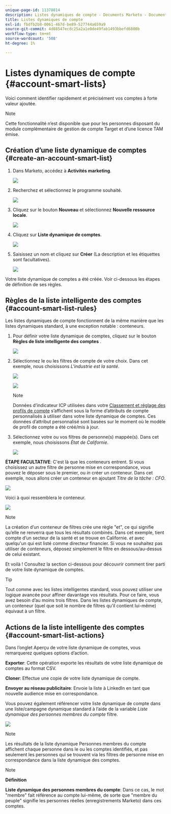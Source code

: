 ```yaml
---
unique-page-id: 11378814
description: Listes dynamiques de compte - Documents Marketo - Documentation du produit
title: Listes dynamiques de compte
exl-id: fbdfb2b8-0061-467d-be89-527744a659a9
source-git-commit: 4d88547ecdc25a2a1e0de49fab1493bbefd6800b
workflow-type: tm+mt
source-wordcount: '508'
ht-degree: 1%

---
```


# Listes dynamiques de compte {#account-smart-lists}

Voici comment identifier rapidement et précisément vos comptes à forte valeur ajoutée.

>[!NOTE]
>
>Cette fonctionnalité n’est disponible que pour les personnes disposant du module complémentaire de gestion de compte Target et d’une licence TAM émise.

## Création d’une liste dynamique de comptes {#create-an-account-smart-list}

1. Dans Marketo, accédez à **Activités marketing**.

   ![](assets/account-smart-lists-1.png)

1. Recherchez et sélectionnez le programme souhaité.

   ![](assets/account-smart-lists-2.png)

1. Cliquez sur le bouton **Nouveau** et sélectionnez **Nouvelle ressource locale**.

   ![](assets/account-smart-lists-3.png)

1. Cliquez sur **Liste dynamique de comptes**.

   ![](assets/account-smart-lists-4.png)

1. Saisissez un nom et cliquez sur **Créer** (La description et les étiquettes sont facultatives).

   ![](assets/account-smart-lists-5.png)

Votre liste dynamique de comptes a été créée. Voir ci-dessous les étapes de définition de ses règles.

## Règles de la liste intelligente des comptes {#account-smart-list-rules}

Les listes dynamiques de compte fonctionnent de la même manière que les listes dynamiques standard, à une exception notable : conteneurs.

1. Pour définir votre liste dynamique de comptes, cliquez sur le bouton **Règles de liste intelligente des comptes** .

   ![](assets/account-smart-lists-6.png)

1. Sélectionnez le ou les filtres de compte de votre choix. Dans cet exemple, nous choisissons _L&#39;industrie est la santé_.

   ![](assets/account-smart-lists-7.png)

   ![](assets/account-smart-lists-8.png)

   >[!NOTE]
   >
   >Données d’indicateur ICP utilisées dans votre [Classement et réglage des profils de compte](/help/marketo/product-docs/target-account-management/account-profiling/account-profiling-ranking-and-tuning.md) s’affichent sous la forme d’attributs de compte personnalisés à utiliser dans votre liste dynamique de comptes. Ces données d’attribut personnalisé sont basées sur le moment où le modèle de profil de compte a été créé/mis à jour.

1. Sélectionnez votre ou vos filtres de personne(s) mappée(s). Dans cet exemple, nous choisissons _État de Californie_.

   ![](assets/account-smart-lists-9.png)

**ÉTAPE FACULTATIVE**: C&#39;est là que les conteneurs entrent. Si vous choisissez un autre filtre de personne mise en correspondance, vous pouvez le déposer sous le premier, ou _in_ créer un conteneur. Dans cet exemple, nous allons créer un conteneur en ajoutant _Titre de la tâche : CFO_.

![](assets/account-smart-lists-10.png)

Voici à quoi ressemblera le conteneur.

![](assets/account-smart-lists-11.png)

>[!NOTE]
>
>La création d’un conteneur de filtres crée une règle &quot;et&quot;, ce qui signifie qu’elle ne renverra que tous les résultats combinés. Dans cet exemple, tient compte d’un secteur de la santé et se trouve en Californie. _et_ avec quelqu&#39;un qui est listé comme directeur financier. Si vous ne souhaitez pas utiliser de conteneurs, déposez simplement le filtre en dessous/au-dessus de celui existant.

Et voilà ! Consultez la section ci-dessous pour découvrir comment tirer parti de votre liste dynamique de comptes.

>[!TIP]
>
>Tout comme avec les listes intelligentes standard, vous pouvez utiliser une logique avancée pour affiner davantage vos résultats. Pour ce faire, vous avez besoin d’au moins trois filtres. Dans les listes dynamiques de compte, un conteneur (quel que soit le nombre de filtres qu’il contient lui-même) équivaut à un filtre.

## Actions de la liste intelligente des comptes {#account-smart-list-actions}

Dans l’onglet Aperçu de votre liste dynamique de comptes, vous remarquerez quelques options d’action.

**Exporter**: Cette opération exporte les résultats de votre liste dynamique de comptes au format CSV.

**Cloner**: Effectue une copie de votre liste dynamique de compte.

**Envoyer au réseau publicitaire**: Envoie la liste à LinkedIn en tant que nouvelle audience mise en correspondance.

Vous pouvez également référencer votre liste dynamique de compte dans une liste/campagne dynamique standard à l’aide de la variable _Liste dynamique des personnes membres du compte_ filtre.

![](assets/account-smart-lists-12.png)

>[!NOTE]
>
>Les résultats de la liste dynamique Personnes membres du compte affichent chaque personne dans le ou les comptes identifiés, et pas seulement les personnes qui se trouvent via les filtres de personne mise en correspondance dans la liste dynamique des comptes.

>[!NOTE]
>
>**Définition**
>
>**Liste dynamique des personnes membres du compte**: Dans ce cas, le mot &quot;membre&quot; fait référence au compte lui-même, de sorte que &quot;membre du peuple&quot; signifie les personnes réelles (enregistrements Marketo) dans ces comptes.
